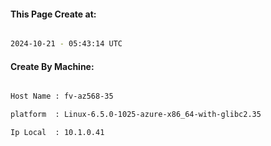 
   
#### This Page Create at:

```bash

2024-10-21 - 05:43:14 UTC

```

#### Create By Machine:

```bash

Host Name : fv-az568-35

platform  : Linux-6.5.0-1025-azure-x86_64-with-glibc2.35

Ip Local  : 10.1.0.41

```

